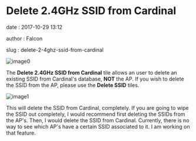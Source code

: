 Delete 2.4GHz SSID from Cardinal
================================

date
:   2017-10-29 13:12

author
:   Falcon

slug
:   delete-2-4ghz-ssid-from-cardinal

![image0](http://cardinal.mcclunetechnologies.net/wp-content/uploads/2017/10/img_59f7ed5d48542.png)

The **Delete 2.4GHz SSID from Cardinal** tile allows an user to delete
an existing SSID from Cardinal's database, **NOT** the AP. If you wish
to delete the SSID from the AP, please use the **Delete SSID** tiles.

![image1](http://cardinal.mcclunetechnologies.net/wp-content/uploads/2017/10/img_59f7edbc7f6e1.png)

This will delete the SSID from Cardinal, completely. If you are going to
wipe the SSID out completely, I would recommend first deleting the SSIDs
from the AP's. Then, I would delete the SSID from Cardinal. Currently,
there is no way to see which AP's have a certain SSID associated to it.
I am working on that feature.
